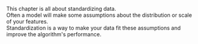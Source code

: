 This chapter is all about standardizing data.       
Often a model will make some assumptions about the distribution or scale of your features.         
Standardization is a way to make your data fit these assumptions and improve the algorithm's performance.          

